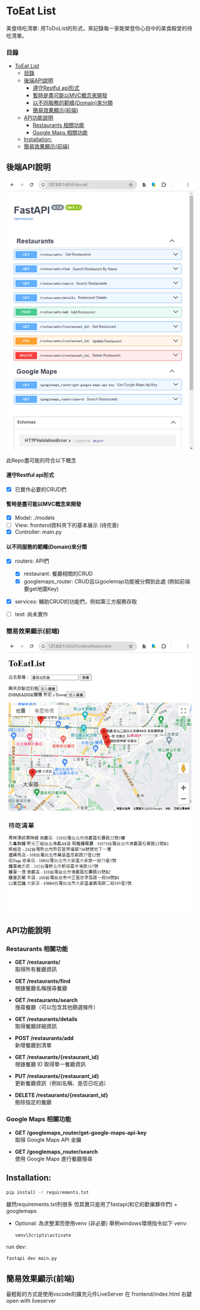# ToEat List

美食待吃清單:
用ToDoList的形式，來記錄每一家能榮登你心目中的美食殿堂的待吃清單。

### 目錄
- [ToEat List](#toeat-list)
    - [目錄](#目錄)
  - [後端API說明](#後端api說明)
      - [遵守Restful api形式](#遵守restful-api形式)
      - [暫時是盡可能以MVC概念來開發](#暫時是盡可能以mvc概念來開發)
      - [以不同服務的範疇(Domain)來分類](#以不同服務的範疇domain來分類)
    - [簡易效果顯示(前端)](#簡易效果顯示前端)
  - [API功能說明](#api功能說明)
    - [Restaurants 相關功能](#restaurants-相關功能)
    - [Google Maps 相關功能](#google-maps-相關功能)
  - [Installation:](#installation)
  - [簡易效果顯示(前端)](#簡易效果顯示前端-1)
  

## 後端API說明

![APIs](./assets/image.png)

此Repo盡可能的符合以下概念

#### 遵守Restful api形式 
- [x] 已實作必要的CRUD們

#### 暫時是盡可能以MVC概念來開發 
-  [x] Model: ./models
- [ ] View: frontend資料夾下的基本展示 (待完善)
-  [x] Controller: main.py

#### 以不同服務的範疇(Domain)來分類
- [x] routers: API們
   - [x] restaurant: 餐廳相關的CRUD
   - [x] googlemaps_router: CRUD且以goolemap功能被分類到此處 (例如前端要get地圖Key)
- [x] services: 
    輔助CRUD的功能們，例如第三方服務存取
- [ ] test: 
    尚未實作 


### 簡易效果顯示(前端)
![alt text](./assets/image-2.png)


## API功能說明

### Restaurants 相關功能

- **GET /restaurants/**  
  取得所有餐廳資訊 

- **GET /restaurants/find**  
  根據餐廳名稱搜尋餐廳 

- **GET /restaurants/search**  
  搜尋餐廳（可以包含其他篩選條件） 

- **GET /restaurants/details**  
  取得餐廳詳細資訊 

- **POST /restaurants/add**  
  新增餐廳到清單 

- **GET /restaurants/{restaurant_id}**  
  根據餐廳 ID 取得單一餐廳資訊 

- **PUT /restaurants/{restaurant_id}**  
  更新餐廳資訊（例如名稱、是否已吃過） 

- **DELETE /restaurants/{restaurant_id}**  
  刪除指定的餐廳 

### Google Maps 相關功能

- **GET /googlemaps_router/get-google-maps-api-key**  
  取得 Google Maps API 金鑰 

- **GET /googlemaps_router/search**  
  使用 Google Maps 進行餐廳搜尋 




## Installation:

```bash
pip install -r requirements.txt
```

雖然requirements.txt列很多 但其實只是用了fastapi(和它的歡樂夥伴們) + googlemaps

- Optional:
    為求整潔而使用venv (非必要)
    舉例windows環境指令如下
    venv:
    ```cmd
    venv\Scripts\activate
    ```

run dev:
```cmd
fastapi dev main.py
```


## 簡易效果顯示(前端)

最輕鬆的方式是使用vscode的擴充元件LiveServer
在 frontend/index.html 右鍵open with liveserver
